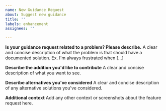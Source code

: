 ```yaml
---
name: New Guidance Request
about: Suggest new guidance
title: ''
labels: enhancement
assignees: ''

---
```


**Is your guidance request related to a problem? Please describe.**
A clear and concise description of what the problem is that should have a documented solution. Ex. I'm always frustrated when [...]

**Describe the addition you'd like to contribute**
A clear and concise description of what you want to see.

**Describe alternatives you've considered**
A clear and concise description of any alternative solutions you've considered.

**Additional context**
Add any other context or screenshots about the feature request here.
